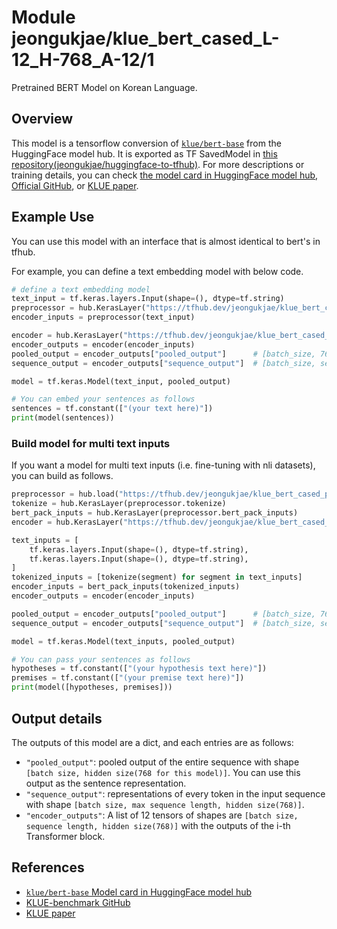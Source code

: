 # Module jeongukjae/klue_bert_cased_L-12_H-768_A-12/1

Pretrained BERT Model on Korean Language.

<!-- asset-path: https://storage.googleapis.com/jeongukjae-tf-models/klue-roberta/klue_bert_cased_L-12_H-768_A-12.tar.gz -->
<!-- network-architecture: transformer -->
<!-- task: text-embedding -->
<!-- fine-tunable: true -->
<!-- format: saved_model_2 -->
<!-- language: ko -->
<!-- license: cc-by-sa-4.0 -->

## Overview

This model is a tensorflow conversion of [`klue/bert-base`](https://huggingface.co/klue/bert-base) from the HuggingFace model hub. It is exported as TF SavedModel in [this repository(jeongukjae/huggingface-to-tfhub)](https://github.com/jeongukjae/huggingface-to-tfhub). For more descriptions or training details, you can check [the model card in HuggingFace model hub](https://huggingface.co/klue/bert-base), [Official GitHub](https://github.com/KLUE-benchmark/KLUE), or [KLUE paper](https://arxiv.org/abs/2105.09680).

## Example Use

You can use this model with an interface that is almost identical to bert's in tfhub.

For example, you can define a text embedding model with below code.

```python
# define a text embedding model
text_input = tf.keras.layers.Input(shape=(), dtype=tf.string)
preprocessor = hub.KerasLayer("https://tfhub.dev/jeongukjae/klue_bert_cased_preprocess/1")
encoder_inputs = preprocessor(text_input)

encoder = hub.KerasLayer("https://tfhub.dev/jeongukjae/klue_bert_cased_L-12_H-768_A-12/1", trainable=True)
encoder_outputs = encoder(encoder_inputs)
pooled_output = encoder_outputs["pooled_output"]      # [batch_size, 768].
sequence_output = encoder_outputs["sequence_output"]  # [batch_size, seq_length, 768].

model = tf.keras.Model(text_input, pooled_output)

# You can embed your sentences as follows
sentences = tf.constant(["(your text here)"])
print(model(sentences))
```

### Build model for multi text inputs

If you want a model for multi text inputs (i.e. fine-tuning with nli datasets), you can build as follows.

```python
preprocessor = hub.load("https://tfhub.dev/jeongukjae/klue_bert_cased_preprocess/1")
tokenize = hub.KerasLayer(preprocessor.tokenize)
bert_pack_inputs = hub.KerasLayer(preprocessor.bert_pack_inputs)
encoder = hub.KerasLayer("https://tfhub.dev/jeongukjae/klue_bert_cased_L-12_H-768_A-12/1", trainable=True)

text_inputs = [
    tf.keras.layers.Input(shape=(), dtype=tf.string),
    tf.keras.layers.Input(shape=(), dtype=tf.string),
]
tokenized_inputs = [tokenize(segment) for segment in text_inputs]
encoder_inputs = bert_pack_inputs(tokenized_inputs)
encoder_outputs = encoder(encoder_inputs)

pooled_output = encoder_outputs["pooled_output"]      # [batch_size, 768].
sequence_output = encoder_outputs["sequence_output"]  # [batch_size, seq_length, 768].

model = tf.keras.Model(text_inputs, pooled_output)

# You can pass your sentences as follows
hypotheses = tf.constant(["(your hypothesis text here)"])
premises = tf.constant(["(your premise text here)"])
print(model([hypotheses, premises]))
```

## Output details

The outputs of this model are a dict, and each entries are as follows:

* `"pooled_output"`: pooled output of the entire sequence with shape `[batch size, hidden size(768 for this model)]`. You can use this output as the sentence representation.
* `"sequence_output"`: representations of every token in the input sequence with shape `[batch size, max sequence length, hidden size(768)]`.
* `"encoder_outputs"`: A list of 12 tensors of shapes are `[batch size, sequence length, hidden size(768)]` with the outputs of the i-th Transformer block.

## References

* [`klue/bert-base` Model card in HuggingFace model hub](https://huggingface.co/klue/bert-base)
* [KLUE-benchmark GitHub](https://github.com/KLUE-benchmark/KLUE)
* [KLUE paper](https://arxiv.org/abs/2105.09680)

